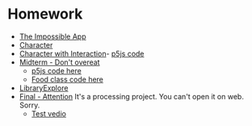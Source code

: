 # Homework

* [The Impossible App](/Homework/Impossible-App/MemoryBall.md)
* [Character](https://sherrydqy.github.io/CIM640/Homework/Character/index.html)
* [Character with Interaction](https://sherrydqy.github.io/CIM640/Homework/Character-with-Interaction/index.html)- [p5js code](https://sherrydqy.github.io/CIM640/Homework/Character-with-Interaction/sketch.js)
* [Midterm - Don't overeat](https://sherrydqy.github.io/CIM640/Homework/Midterm/index.html)
  * [p5js code here](https://sherrydqy.github.io/CIM640/Homework/Midterm/sketch.js)
  * [Food class code here](https://sherrydqy.github.io/CIM640/Homework/Midterm/Food.js)
* [LibraryExplore](https://sherrydqy.github.io/CIM640/Homework/LibraryExplore/index.html)
* [Final - Attention](https://sherrydqy.github.io/CIM640/Homework/Final/Attention)
 It's a processing project. You can't open it on web. Sorry.
  * [Test vedio]((https://sherrydqy.github.io/CIM640/Homework/Final/test.mp4))
